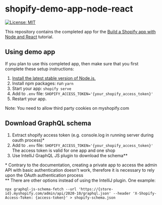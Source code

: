# shopify-demo-app-node-react

[![License: MIT](https://img.shields.io/badge/License-MIT-green.svg)](LICENSE.md)

This repository contains the completed app for the [Build a Shopify app with Node and React](https://developers.shopify.com/tutorials/build-a-shopify-app-with-node-and-react) tutorial.

## Using demo app

If you plan to use this completed app, then make sure that you first complete these setup instructions:

1. [Install the latest stable version of Node.js.](https://developers.shopify.com/tutorials/build-a-shopify-app-with-node-and-react/set-up-your-app#install-the-latest-stable-version)
2. Install npm packages: run `yarn`
3. Start your app: `shopify serve`
4. Add to `.env` file: `SHOPIFY_ACCESS_TOKEN='{your_shopify_access_token}'`
5. Restart your app.

Note: You need to allow third party cookies on myshopify.com

## Download GraphQL schema

1. Extract shopify access token (e.g. console.log in running server during oauth process)\*
2. Add to `.env` file: `SHOPIFY_ACCESS_TOKEN='{your_shopify_access_token}'`
   The access token is valid for one app and one shop
3. Use IntelliJ GraphQL JS plugin to download the schema\*\*

\* Contrary to the documentation, creating a private app to access the admin API with basic authentication doesn't work,
therefore it is necessary to rely upon the OAuth authentication process  
\*\* There are other options instead of using the IntelliJ plugin. One example:

```
npx graphql-js-schema-fetch --url 'https://{store-id}.myshopify.com/admin/api/2020-10/graphql.json' --header 'X-Shopify-Access-Token: {access-token}' > shopify-schema.json
```
